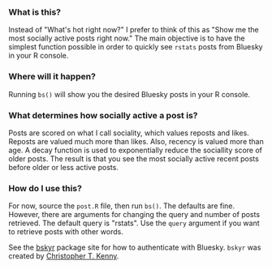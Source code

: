 ### What is this?
Instead of "What's hot right now?" I prefer to think of this as "Show me the most socially active posts right now." The main objective is to have the simplest function possible in order to quickly see `rstats` posts from Bluesky in your R console.

### Where will it happen?
Running `bs()` will show you the desired Bluesky posts in your R console.

### What determines how socially active a post is?
Posts are scored on what I call sociality, which values reposts and likes. Reposts are valued much more than likes. Also, recency is valued more than age. A decay function is used to exponentially reduce the sociallity score of older posts. The result is that you see the most socially active recent posts before older or less active posts.

### How do I use this?
For now, source the `post.R` file, then run `bs()`. The defaults are fine. However, there are arguments for changing the query and number of posts retrieved. The default query is "rstats". Use the `query` argument if you want to retrieve posts with other words.

See the [bskyr](https://christophertkenny.com/bskyr/) package site for how to authenticate with Bluesky. `bskyr` was created by [Christopher T. Kenny](https://github.com/christopherkenny).
